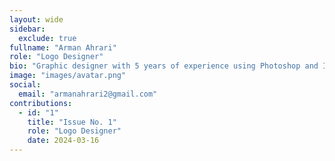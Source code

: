 ```yaml
---
layout: wide
sidebar:
  exclude: true
fullname: "Arman Ahrari"
role: "Logo Designer"
bio: "Graphic designer with 5 years of experience using Photoshop and Illustrator. One year of experience in SEO and content creation, with the ability to work with WordPress and create personal websites. Additionally, I have been involved in web design for 2 years using HTML, CSS, and programming languages such as PHP and JavaScript."
image: "images/avatar.png"
social:
  email: "armanahrari2@gmail.com"
contributions:
  - id: "1"
    title: "Issue No. 1"
    role: "Logo Designer"
    date: 2024-03-16
---
```

